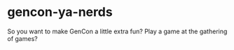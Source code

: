 # gencon-ya-nerds
So you want to make GenCon a little extra fun? Play a game at the gathering of games?
